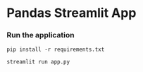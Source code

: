 
# Pandas Streamlit App

### Run the application

`pip install -r requirements.txt`

`streamlit run app.py`
